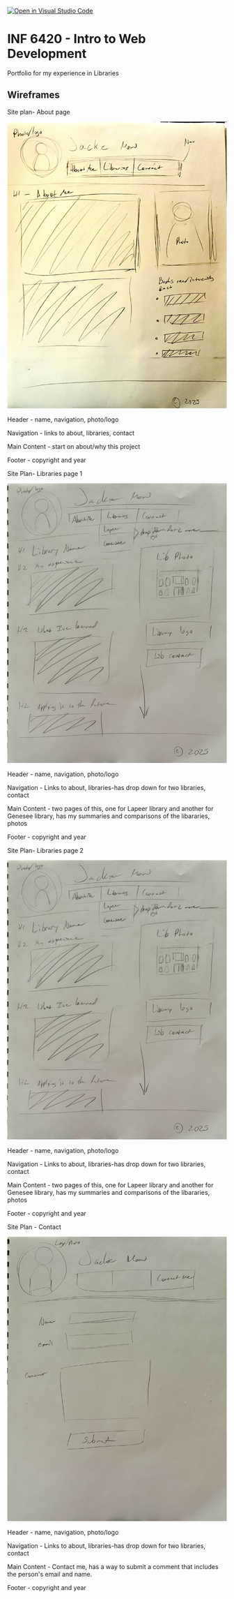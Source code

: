 [![Open in Visual Studio Code](https://classroom.github.com/assets/open-in-vscode-2e0aaae1b6195c2367325f4f02e2d04e9abb55f0b24a779b69b11b9e10269abc.svg)](https://classroom.github.com/online_ide?assignment_repo_id=17672873&assignment_repo_type=AssignmentRepo)
# INF 6420 - Intro to Web Development

Portfolio for my experience in Libraries

## Wireframes

Site plan- About page

![wireframe of landing page](wireframes/IMG_3514.jpg)

Header - name, navigation, photo/logo

Navigation - links to about, libraries, contact

Main Content - start on about/why this project

Footer - copyright and year

 Site Plan- Libraries page 1

 ![wireframe of library page](wireframes/IMG_3520.jpg)

 Header - name, navigation, photo/logo

 Navigation - Links to about, libraries-has drop down for two libraries, contact

 Main Content - two pages of this, one for Lapeer library and another for Genesee library, has my summaries and comparisons of the libararies, photos

 Footer - copyright and year

Site Plan- Libraries page 2

 ![wireframe of library page](wireframes/IMG_3520.jpg)

 Header - name, navigation, photo/logo

 Navigation - Links to about, libraries-has drop down for two libraries, contact

 Main Content - two pages of this, one for Lapeer library and another for Genesee library, has my summaries and comparisons of the libararies, photos

 Footer - copyright and year

 Site Plan - Contact

 ![wireframe of contact page](wireframes/IMG_3519.jpg)

  Header - name, navigation, photo/logo

 Navigation - Links to about, libraries-has drop down for two libraries, contact

 Main Content - Contact me, has a way to submit a comment that includes the person's email and name. 

 Footer - copyright and year